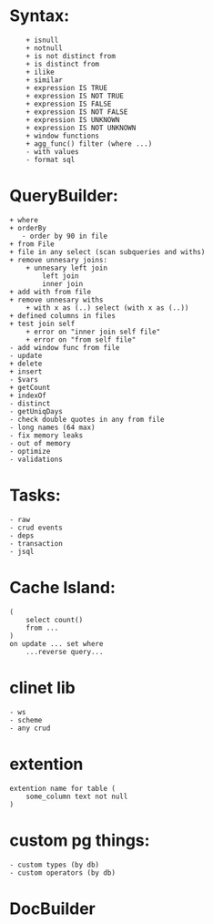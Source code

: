# Syntax:
		+ isnull
		+ notnull
		+ is not distinct from
        + is distinct from
		+ ilike
		+ similar
		+ expression IS TRUE
		+ expression IS NOT TRUE
		+ expression IS FALSE
		+ expression IS NOT FALSE
		+ expression IS UNKNOWN
		+ expression IS NOT UNKNOWN
		+ window functions
        + agg_func() filter (where ...)
        - with values
        - format sql

# QueryBuilder:
    + where
    + orderBy
       - order by 90 in file
    + from File
    + file in any select (scan subqueries and withs)
    + remove unnesary joins:
        + unnesary left join
            left join
            inner join
    + add with from file
    + remove unnesary withs
        + with x as (..) select (with x as (..))
    + defined columns in files
    + test join self
        + error on "inner join self file"
        + error on "from self file"
    - add window func from file
    - update
    + delete
    + insert
    - $vars
    + getCount
    + indexOf
    - distinct
    - getUniqDays
    - check double quotes in any from file
    - long names (64 max)
    - fix memory leaks
    - out of memory
    - optimize
    - validations

# Tasks:
	- raw
    - crud events
    - deps
    - transaction
	- jsql

# Cache Island:
    (
        select count()
        from ...
    )
    on update ... set where
        ...reverse query...

# clinet lib
    - ws
    - scheme
    - any crud

# extention
    extention name for table (
        some_column text not null
    )

# custom pg things:
    - custom types (by db)
    - custom operators (by db)

# DocBuilder
